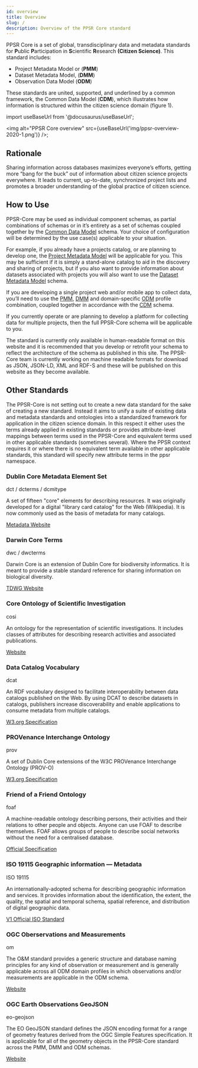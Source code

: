 ```yaml
---
id: overview
title: Overview
slug: /
description: Overview of the PPSR Core standard
---
```


PPSR Core is a set of global, transdisciplinary data and metadata standards for **P**ublic **P**articipation in **S**cientific **R**esearch **(Citizen Science)**. This standard includes: 
- Project Metadata Model or (**PMM**)
- Dataset Metadata Model, (**DMM**)
- Observation Data Model (**ODM**)

These standards are united, supported, and underlined by a common framework, the Common Data Model (**CDM**), which illustrates how information is structured within the citizen science domain (figure 1).

import useBaseUrl from '@docusaurus/useBaseUrl';

<img
  alt="PPSR Core overview"
src={useBaseUrl('img/ppsr-overview-2020-1.png')}
/>;

## Rationale

Sharing information across databases maximizes everyone’s efforts, getting more “bang for the buck” out of information about citizen science projects everywhere. It leads to current, up-to-date, synchronized project lists and promotes a broader understanding of the global practice of citizen science.

## How to Use
PPSR-Core  may be used as individual component schemas, as partial combinations of schemas or in it’s entirety as a set of schemas coupled together by the [Common Data Model](/docs/common/) schema. Your choice of configuration will be determined by the use case(s) applicable to your situation. 

For example, if you already have a projects catalog, or are planning to develop one, the [Project Metadata Model](/docs/project/) will be applicable for you. This may be sufficient if it is simply a stand-alone catalog to aid in the discovery and sharing of projects, but if you also want to provide information about datasets associated with projects you will also want to use the [Dataset Metadata Model](/docs/dataset/) schema.

If you are developing a single project web and/or mobile app to collect data, you’ll need to use the [PMM](/docs/project/), [DMM](/docs/dataset/) and domain-specific [ODM](/docs/observation/) profile combination, coupled together in accordance with the [CDM](/docs/common/) schema.

If you currently operate or are planning to develop a platform for collecting data for multiple projects, then the full PPSR-Core schema will be applicable to you.

The standard is currently only available in human-readable format on this website and it is recommended that you develop or retrofit your schema to reflect the architecture of the schema as published in this site. The PPSR-Core team is currently working on machine readable formats for download as JSON, JSON-LD, XML and RDF-S and these will be published on this website as they become available.


## Other Standards

The PPSR-Core is not setting out to create a new data standard for the sake of creating a new standard. Instead it aims to unify a suite of existing data and metadata standards and ontologies into a standardized framework for application in the citizen science domain. In this respect it either uses the terms already applied in existing standards or provides attribute-level mappings between terms used in the PPSR-Core and equivalent terms used in other applicable standards (sometimes several). Where the PPSR context requires it or where there is no equivalent term available in other applicable standards, this standard will specify new attribute terms in the ppsr namespace.


  <div class="row margin-top--lg">
    <div class="col col--6 margin-bottom--lg">
      <div className="card card--full-height shadow--tl">
        <div className="card__body">
          <h3 className="margin--none">Dublin Core Metadata Element Set</h3>
          <div className="margin-bottom--md text--bold text--primary">
            dct / dcterms / dcmitype
          </div>
          <p>A set of fifteen "core" elements for describing resources. It was originally developed for a digital "library card catalog" for the Web (Wikipedia). It is now commonly used as the basis of metadata for many catalogs.</p>
        </div>
        <div  className="card__footer">
          <a class="button button--outline button--info"
          target="_blank"
          href="https://dublincore.org/specifications/dublin-core/dcmi-terms/"
          >
            Metadata Website
          </a>
        </div>
      </div>    
    </div>
    <div class="col col--6 margin-bottom--lg">
      <div className="card card--full-height shadow--tl">
        <div className="card__body">
          <h3 className="margin--none">Darwin Core Terms</h3>
          <div className="margin-bottom--md text--bold text--primary">
            dwc / dwcterms
          </div>
          <p>Darwin Core is an extension of Dublin Core for biodiversity informatics. It is meant to provide a stable standard reference for sharing information on biological diversity.</p>
        </div>
        <div  className="card__footer">
          <a class="button button--outline button--info"
          target="_blank"
          href="http://rs.tdwg.org/dwc/terms.htm"
          >
            TDWG Website
          </a>
        </div>
      </div>    
    </div>
    <div class="col col--6 margin-bottom--lg">
      <div className="card card--full-height shadow--tl">
        <div className="card__body">
          <h3 className="margin--none">Core Ontology of Scientific Investigation</h3>
          <div className="margin-bottom--md text--bold text--primary">
            cosi
          </div>
          <p>An ontology for the representation of scientific investigations. It includes classes of attributes for describing research activities and associated publications.</p>
        </div>
        <div  className="card__footer">
          <a class="button button--outline button--info"
          target="_blank"
          href="http://oneo.net/cosi"
          >
            Website
          </a>
        </div>
      </div>    
    </div>
    <div class="col col--6 margin-bottom--lg">
      <div className="card card--full-height shadow--tl">
        <div className="card__body">
          <h3 className="margin--none">Data Catalog Vocabulary</h3>
          <div className="margin-bottom--md text--bold text--primary">
            dcat
          </div>
          <p>An RDF vocabulary designed to facilitate interoperability between data catalogs published on the Web. By using DCAT to describe datasets in catalogs, publishers increase discoverability and enable applications to consume metadata from multiple catalogs.</p>
        </div>
        <div  className="card__footer">
          <a class="button button--outline button--info"
          target="_blank"
          href="https://www.w3.org/TR/vocab-dcat/"
          >
            W3.org Specification
          </a>
        </div>
      </div>    
    </div>
    <div class="col col--6 margin-bottom--lg">
      <div className="card card--full-height shadow--tl">
        <div className="card__body">
          <h3 className="margin--none">PROVenance Interchange Ontology </h3>
          <div className="margin-bottom--md text--bold text--primary">
            prov
          </div>
          <p>A set of Dublin Core extensions of the W3C PROVenance Interchange Ontology (PROV-O) </p>
        </div>
        <div  className="card__footer">
          <a class="button button--outline button--info"
          target="_blank"
          href="https://www.w3.org/ns/prov"
          >
            W3.org Specification
          </a>
        </div>
      </div>    
    </div>
    <div class="col col--6 margin-bottom--lg">
      <div className="card card--full-height shadow--tl">
        <div className="card__body">
          <h3 className="margin--none">Friend of a Friend Ontology</h3>
          <div className="margin-bottom--md text--bold text--primary">
            foaf
          </div>
          <p>A machine-readable ontology describing persons, their activities and their relations to other people and objects. Anyone can use FOAF to describe themselves. FOAF allows groups of people to describe social networks without the need for a centralised database. 
          </p>
        </div>
        <div  className="card__footer">
          <a class="button button--outline button--info"
          target="_blank"
          href="http://xmlns.com/foaf/0.1/"
          >
            Official Specification
          </a>
        </div>
      </div>    
    </div>
    <div class="col col--6 margin-bottom--lg">
      <div className="card card--full-height shadow--tl">
        <div className="card__body">
          <h3 className="margin--none">ISO 19115 Geographic information — Metadata</h3>
          <div className="margin-bottom--md text--bold text--primary">
            ISO 19115
          </div>
          <p>
          An internationally-adopted schema for describing geographic information and services. It provides information about the identification, the extent, the quality, the spatial and temporal schema, spatial reference, and distribution of digital geographic data.  
          </p>
        </div>
        <div  className="card__footer">
          <a class="button button--outline button--info"
          target="_blank"
          href="https://www.iso.org/obp/ui/#iso:std:iso:19115:ed-1:v1:en"
          >
            V1 Official ISO Standard
          </a>
        </div>
      </div>    
    </div>
    <div class="col col--6 margin-bottom--lg">
      <div className="card card--full-height shadow--tl">
        <div className="card__body">
          <h3 className="margin--none"> OGC Oberservations and Measurements</h3>
          <div className="margin-bottom--md text--bold text--primary">
          om
          </div>
          <p>The O&M standard provides a generic structure and database naming principles for any kind of observation or measurement and is generally applicable across all ODM domain profiles in which observations and/or measurements are applicable in the ODM schema.</p>
        </div>
        <div  className="card__footer">
          <a class="button button--outline button--info"
          target="_blank"
          href="https://www.ogc.org/standards/om/"
          >
            Website
          </a>
        </div>
      </div>    
    </div>
      <div class="col col--6 margin-bottom--lg">
      <div className="card card--full-height shadow--tl">
        <div className="card__body">
          <h3 className="margin--none"> OGC Earth Observations GeoJSON</h3>
          <div className="margin-bottom--md text--bold text--primary">
          eo-geojson
          </div>
          <p>The EO GeoJSON standard defines the JSON encoding format for a range of geometry features derived from the OGC Simple Features specification. It is applicable for all of the geometry objects in the PPSR-Core standard across the PMM, DMM and ODM schemas.</p>
        </div>
        <div  className="card__footer">
          <a class="button button--outline button--info"
          target="_blank"
          href="https://www.ogc.org/standards/eo-geojson"
          >
            Website
          </a>
        </div>
      </div>    
    </div>
  </div>
